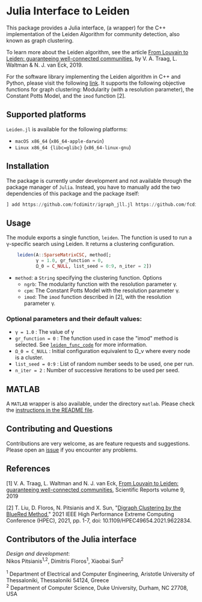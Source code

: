 # Julia Interface to Leiden

<!--
| **Documentation**                                                               | **Build Status**                                                                                | **Contributing** |
|:-------------------------------------------------------------------------------:|:-----------------------------------------------------------------------------------------------:|:-----:|
| [![][docs-stable-img]][docs-stable-url] [![][docs-latest-img]][docs-latest-url] | [![CI][github-action-img]][github-action-url] [![][codecov-img]][codecov-url] | [![][issues-img]][issues-url] [![][license-img]][license-url] |
-->

This package provides a Julia interface, (a wrapper) for the C++ implementation of the Leiden Algorithm for community detection, also known as graph clustering. 

To learn more about the Leiden algorithm, see the article [From Louvain to Leiden: guaranteeing well-connected communities](https://www.nature.com/articles/s41598-019-41695-z/), by V. A. Traag, L. Waltman & N. J. van Eck, 2019.

For the software library implementing the Leiden algorithm in C++ and Python, please visit the following [link](https://github.com/vtraag/leidenalg). It supports the
following objective functions for graph clustering: Modularity (with a resolution parameter), the Constant Potts Model, and the `imod` function [2].


## Supported platforms

`Leiden.jl` is available for the following platforms:

* `macOS x86_64` (`x86_64-apple-darwin`)
* `Linux x86_64 {libc=glibc}` (`x86_64-linux-gnu`)


## Installation

The package is currently under development and not available through 
the package manager of `Julia`. Instead, you have to manually add the
two dependencies of this package and the package itself:

``` julia
] add https://github.com/fcdimitr/igraph_jll.jl https://github.com/fcdimitr/leiden_jll.jl https://github.com/pitsianis/Leiden.jl 
```

<!-- The package can be added using the Julia package manager. From the -->
<!-- Julia REPL, type `]` to enter the Pkg REPL mode and execute the -->
<!-- following command -->

<!-- ``` julia -->
<!-- pkg> add Leiden -->
<!-- ``` -->

## Usage

The module exports a single function, `leiden`. The function is used to run 
a γ-specific search using Leiden. It returns a clustering configuration.

```julia
    leiden(A::SparseMatrixCSC, method[;
           γ = 1.0, gr_function = 0,
           Ω_0 = C_NULL, list_seed = 0:9, n_iter = 2])
```

- `method`: a `String` specifying the clustering function. Options
  - `ngrb`: The modularity function with the resolution parameter γ.
  - `cpm`: The Constant Potts Model with the resolution parameter γ.
  - `imod`: The `imod` function described in [2], with the resolution parameter γ.
  
  
### Optional parameters and their default values:
- `γ = 1.0` : The value of γ
- `gr_function = 0` : The function used in case the "imod" method is
  selected. See [`leiden_func_code`](@ref) for more information.
- `Ω_0 = C_NULL` : Initial configuration equivalent to Ω_v where every node is a cluster.
- `list_seed = 0:9` : List of random number seeds to be used, one per run.
- `n_iter = 2` : Number of successive iterations to be used per seed.


## MATLAB

A `MATLAB` wrapper is also available, under the directory `matlab`.
Please check the [instructions in the README file](https://github.com/pitsianis/Leiden.jl/tree/main/matlab).

<!--
## Documentation

- [**STABLE**][docs-stable-url] &mdash; **most recently tagged version of the documentation.**
- [**LATEST**][docs-latest-url] &mdash; *in-development version of the documentation.*

-->
## Contributing and Questions

Contributions are very welcome, as are feature requests and
suggestions. Please open an [issue][issues-url] if you encounter any
problems.

## References

[1] V. A. Traag, L. Waltman and N. J. van Eck, [From Louvain to
Leiden: guaranteeing well-connected
communities](https://www.nature.com/articles/s41598-019-41695-z/),
Scientific Reports volume 9, 2019

[2] T. Liu, D. Floros, N. Pitsianis and X. Sun, "[Digraph Clustering
by the BlueRed Method](https://ieeexplore.ieee.org/document/9622834),"
2021 IEEE High Performance Extreme Computing Conference (HPEC), 2021,
pp. 1-7, doi: 10.1109/HPEC49654.2021.9622834.

## Contributors of the Julia interface

*Design and development*:  
Nikos Pitsianis<sup>1,2</sup>, Dimitris Floros<sup>1</sup>, Xiaobai Sun<sup>2</sup>

<sup>1</sup> Department of Electrical and Computer Engineering,
Aristotle University of Thessaloniki, Thessaloniki 54124, Greece  
<sup>2</sup> Department of Computer Science, Duke University, Durham, NC
27708, USA



[docs-latest-img]: https://img.shields.io/badge/docs-latest-blue.svg
[docs-latest-url]: https://pitsianis.github.io/Leiden.jl/dev

[docs-stable-img]: https://img.shields.io/badge/docs-stable-blue.svg
[docs-stable-url]: https://pitsianis.github.io/Leiden.jl/stable

[github-action-img]: https://github.com/pitsianis/Leiden.jl/actions/workflows/CI.yml/badge.svg?branch=main
[github-action-url]: https://github.com/pitsianis/Leiden.jl/actions/workflows/CI.yml?query=branch%3Amain

[codecov-img]: https://codecov.io/gh/pitsianis/Leiden.jl/branch/main/graph/badge.svg
[codecov-url]: https://codecov.io/gh/pitsianis/Leiden.jl

[license-img]: https://img.shields.io/github/license/pitsianis/Leiden.jl.svg
[license-url]: https://github.com/pitsianis/Leiden.jl/blob/main/LICENSE

[issues-img]: https://img.shields.io/github/issues/pitsianis/Leiden.jl.svg
[issues-url]: https://github.com/pitsianis/Leiden.jl/issues
